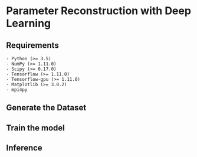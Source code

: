 # Parameter Reconstruction with Deep Learning

## Requirements
    - Python (>= 3.5)
    - NumPy (>= 1.11.0)
    - Scipy (>= 0.17.0)
    - Tensorflow (>= 1.11.0)
    - Tensorflow-gpu (>= 1.11.0)
    - Matplotlib (>= 3.0.2)
    - mpi4py
## Generate the Dataset



## Train the model 



## Inference 



